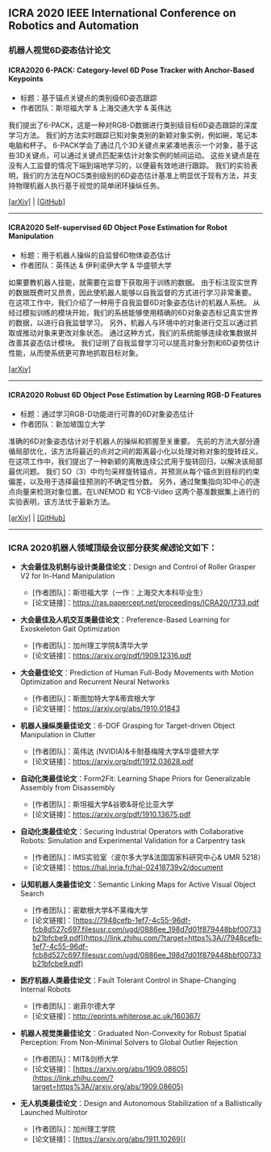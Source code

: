 ## ICRA 2020 IEEE International Conference on Robotics and Automation 

### 机器人视觉6D姿态估计论文

#### ICRA2020 6-PACK: Category-level 6D Pose Tracker with Anchor-Based Keypoints

* 标题：基于锚点关键点的类别级6D姿态跟踪
* 作者团队：斯坦福大学 & 上海交通大学 & 英伟达

我们提出了6-PACK，这是一种对RGB-D数据进行类别级目标6D姿态跟踪的深度学习方法。 我们的方法实时跟踪已知对象类别的新颖对象实例，例如碗，笔记本电脑和杯子。 6-PACK学会了通过几个3D关键点来紧凑地表示一个对象，基于这些3D关键点，可以通过关键点匹配来估计对象实例的帧间运动。 这些关键点是在没有人工监督的情况下端到端地学习的，以便最有效地进行跟踪。 我们的实验表明，我们的方法在NOCS类别级别的6D姿态估计基准上明显优于现有方法，并支持物理机器人执行基于视觉的简单闭环操纵任务。

[[arXiv]](https://arxiv.org/abs/2003.00188) | [[GitHub]](https://github.com/j96w/6-PACK)
***

#### ICRA2020 Self-supervised 6D Object Pose Estimation for Robot Manipulation

* 标题：用于机器人操纵的自监督6D物体姿态估计
* 作者团队：英伟达 & 伊利诺伊大学 & 华盛顿大学

如果要教机器人技能，就需要在监督下获取用于训练的数据。 由于标注现实世界的数据既费时又昂贵，因此使机器人能够以自我监督的方式进行学习非常重要。 在这项工作中，我们介绍了一种用于自我监督6D对象姿态估计的机器人系统。 从经过模拟训练的模块开始，我们的系统能够使用精确的6D对象姿态标记真实世界的数据，以进行自我监督学习。 另外，机器人与环境中的对象进行交互以通过抓取或推动对象来更改对象状态。 通过这种方式，我们的系统能够连续收集数据并改善其姿态估计模块。 我们证明了自我监督学习可以提高对象分割和6D姿势估计性能，从而使系统更可靠地抓取目标对象。

[[arXiv]](https://arxiv.org/abs/2004.06468)
***

#### ICRA2020 Robust 6D Object Pose Estimation by Learning RGB-D Features

* 标题：通过学习RGB-D功能进行可靠的6D对象姿态估计
* 作者团队：新加坡国立大学

准确的6D对象姿态估计对于机器人的操纵和抓握至关重要。 先前的方法大部分遵循局部优化，该方法将最近的点对之间的距离最小化以处理对称对象的旋转歧义。 在这项工作中，我们提出了一种新颖的离散连续公式用于旋转回归，以解决该局部最优问题。 我们 SO（3）中均匀采样旋转锚点，并预测从每个锚点到目标的约束偏差，以及用于选择最佳预测的不确定性分数。 另外，通过聚集指向3D中心的逐点向量来检测对象位置。在LINEMOD 和 YCB-Video 这两个基准数据集上进行的实验表明，该方法优于最新方法。

[[arXiv]](https://arxiv.org/abs/2003.00188) | [[GitHub]](https://github.com/mentian/object-posenet)
***

### ICRA 2020机器人领域顶级会议部分获奖*候选*论文如下：

* __大会最佳及机制与设计类最佳论文__：Design and Control of Roller Grasper V2 for In-Hand Manipulation 
  * [作者团队]：斯坦福大学（一作：上海交大本科毕业生）
  * [论文链接]：https://ras.papercept.net/proceedings/ICRA20/1733.pdf


* __大会最佳及人机交互类最佳论文__：Preference-Based Learning for Exoskeleton Gait Optimization

  * [作者团队]：加州理工学院&清华大学
  * [论文链接]：https://arxiv.org/pdf/1909.12316.pdf


* __大会最佳论文__：Prediction of Human Full-Body Movements with Motion Optimization and Recurrent Neural Networks

  * [作者团队]：斯图加特大学&蒂宾根大学
  * [论文链接]：https://arxiv.org/abs/1910.01843


* __机器人操纵类最佳论文__：6-DOF Grasping for Target-driven Object Manipulation in Clutter

  * [作者团队]：英伟达 (NVIDIA)&卡耐基梅隆大学&华盛顿大学
  * [论文链接]：https://arxiv.org/pdf/1912.03628.pdf


* __自动化类最佳论文__：Form2Fit: Learning Shape Priors for Generalizable Assembly from Disassembly

  * [作者团队]：斯坦福大学&谷歌&哥伦比亚大学
  * [论文链接]：https://arxiv.org/pdf/1910.13675.pdf


* __自动化类最佳论文__：Securing Industrial Operators with Collaborative Robots: Simulation and Experimental Validation for a Carpentry task

  * [作者团队]：IMS实验室（波尔多大学&法国国家科研究中心& UMR 5218）
  * [论文链接]：https://hal.inria.fr/hal-02418739v2/document



* __认知机器人类最佳论文__：Semantic Linking Maps for Active Visual Object Search

  * [作者团队]：密歇根大学&不莱梅大学
  * [论文链接]：[https://7948cefb-1ef7-4c55-96df-fcb8d527c697.filesusr.com/ugd/0886ee_198d7d01f879448bbf00733b21bfcbe9.pdf](https://link.zhihu.com/?target=https%3A//7948cefb-1ef7-4c55-96df-fcb8d527c697.filesusr.com/ugd/0886ee_198d7d01f879448bbf00733b21bfcbe9.pdf)



* __医疗机器人类最佳论文__：Fault Tolerant Control in Shape-Changing Internal Robots

  * [作者团队]：谢菲尔德大学
  * [论文链接]：http://eprints.whiterose.ac.uk/160367/



* __机器人视觉类最佳论文__：Graduated Non-Convexity for Robust Spatial Perception: From Non-Minimal Solvers to Global Outlier Rejection

  * [作者团队]：MIT&剑桥大学
  * [论文链接]：[https://arxiv.org/abs/1909.08605](https://link.zhihu.com/?target=https%3A//arxiv.org/abs/1909.08605)



* __无人机类最佳论文__：Design and Autonomous Stabilization of a Ballistically Launched Multirotor

  * [作者团队]：加州理工学院
  * [论文链接]：[https://arxiv.org/abs/1911.10269](
